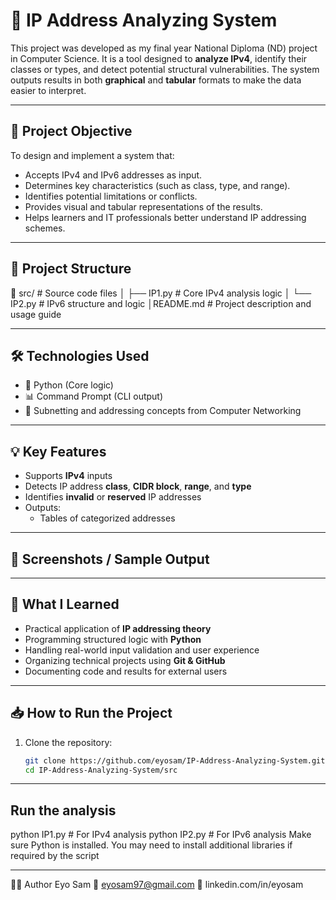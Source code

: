 # 🧠 IP Address Analyzing System

This project was developed as my final year National Diploma (ND) project in Computer Science. It is a tool designed to **analyze IPv4**, identify their classes or types, and detect potential structural vulnerabilities. The system outputs results in both **graphical** and **tabular** formats to make the data easier to interpret.

---

## 🚀 Project Objective

To design and implement a system that:
- Accepts IPv4 and IPv6 addresses as input.
- Determines key characteristics (such as class, type, and range).
- Identifies potential limitations or conflicts.
- Provides visual and tabular representations of the results.
- Helps learners and IT professionals better understand IP addressing schemes.

---

## 📂 Project Structure

📁 src/ # Source code files
│ ├── IP1.py # Core IPv4 analysis logic
│ └── IP2.py # IPv6 structure and logic
│README.md # Project description and usage guide

---

## 🛠️ Technologies Used

- 🐍 Python (Core logic)
- 📊 Command Prompt (CLI output)
- 🧮 Subnetting and addressing concepts from Computer Networking

---

## 💡 Key Features

- Supports **IPv4** inputs
- Detects IP address **class**, **CIDR block**, **range**, and **type**
- Identifies **invalid** or **reserved** IP addresses
- Outputs:
  - Tables of categorized addresses
  
---

## 📸 Screenshots / Sample Output



---

## 🧠 What I Learned

- Practical application of **IP addressing theory**
- Programming structured logic with **Python**
- Handling real-world input validation and user experience
- Organizing technical projects using **Git & GitHub**
- Documenting code and results for external users

---

## 📥 How to Run the Project

1. Clone the repository:
   ```bash
   git clone https://github.com/eyosam/IP-Address-Analyzing-System.git
   cd IP-Address-Analyzing-System/src

---

## Run the analysis

python IP1.py   # For IPv4 analysis
python IP2.py   # For IPv6 analysis
Make sure Python is installed. You may need to install additional libraries if required by the script

---

👨‍💻 Author
Eyo Sam
📧 eyosam97@gmail.com
🔗 linkedin.com/in/eyosam
